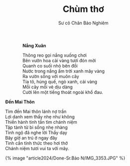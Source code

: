 ﻿---
title: Chùm thơ
author: Sư cô Chân Bảo Nghiêm
---

<div class="verse" style="padding-left: 4em"><p><b>Nắng Xuân</b></p>

<p>Thông reo gọi nắng xuống chơi<br/>
Bên vườn hoa cải vàng tươi đón mời<br/>
Quanh co suối nhỏ bên đồi<br/>
Nước trong nắng ấm trời xanh mây vàng<br/>
Ra vườn sống với muôn cây<br/>
Tía tô, húng quế, ngò xanh, cải vàng<br/>
Mỗi cây mỗi vẻ dịu dàng<br/>
Cười lên một tiếng thoát ngoài khổ đau.</p></div>


<div class="verse"><p><b>Đến Mai Thôn</b></p>

<p>Tìm đến Mai thôn lánh nợ trần<br/>
Lợi danh xem thấy nhẹ như không<br/>
Thiền hành tinh tấn tìm chánh niệm<br/>
Tập tành từ bi sống nhẹ nhàng<br/>
Tỉnh ngộ đã nghe lời Thầy dạy<br/>
Bây giờ an trú ở ngay đây<br/>
Tinh cần tỉnh thức theo hơi thở<br/>
Chánh niệm tươi vui ta với mây.</p></div>

<div class="article-end"></div>

{% image "article2024/Done-Sr.Bảo N/IMG_3353.JPG" %}
